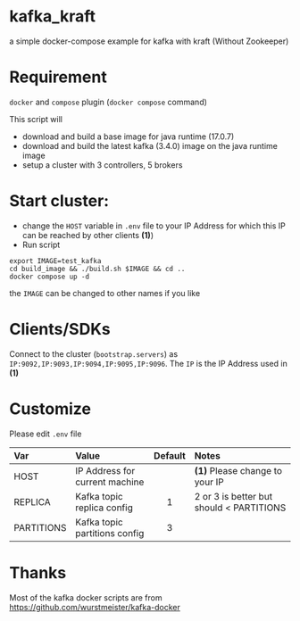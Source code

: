 # kafka_kraft
a simple docker-compose example for kafka with kraft (Without Zookeeper)

# Requirement
`docker` and `compose` plugin (`docker compose` command)

This script will
- download and build a base image for java runtime (17.0.7)
- download and build the latest kafka (3.4.0) image on the java runtime image
- setup a cluster with 3 controllers, 5 brokers

# Start cluster:

- change the `HOST` variable in `.env` file to your IP Address for which this IP can be reached by other clients **(1)**)
- Run script
```
export IMAGE=test_kafka
cd build_image && ./build.sh $IMAGE && cd ..
docker compose up -d
```

the `IMAGE` can be changed to other names if you like

# Clients/SDKs

Connect to the cluster (`bootstrap.servers`) as `IP:9092,IP:9093,IP:9094,IP:9095,IP:9096`. The `IP` is the IP Address used in  **(1)**

# Customize

Please edit `.env` file

| Var   |      Value      |  Default | Notes|
|:----------|:-------------|:------:|:-----|
| HOST |  IP Address for current machine |  | **(1)** Please change to your IP|
| REPLICA |    Kafka topic replica config   |  1 | 2 or 3 is better but should < PARTITIONS |
| PARTITIONS | Kafka topic partitions config|    3 | |

# Thanks
Most of the kafka docker scripts are from https://github.com/wurstmeister/kafka-docker
